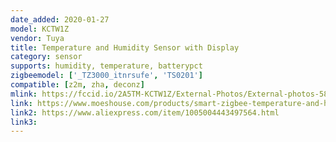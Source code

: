 ```yaml
---
date_added: 2020-01-27
model: KCTW1Z
vendor: Tuya
title: Temperature and Humidity Sensor with Display
category: sensor
supports: humidity, temperature, batterypct
zigbeemodel: ['_TZ3000_itnrsufe', 'TS0201']
compatible: [z2m, zha, deconz]
mlink: https://fccid.io/2A5TM-KCTW1Z/External-Photos/External-photos-5867957
link: https://www.moeshouse.com/products/smart-zigbee-temperature-and-humidity-sensor-indoor-hygrometer-thermometer-detector
link2: https://www.aliexpress.com/item/1005004443497564.html
link3: 
---
```


